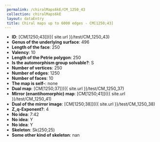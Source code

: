 ```yaml
--- 
 permalink: /chiralMaps6kE/CM_1250_43 
 collection: chiralMaps6kE
 layout: dataEntry
 title: Chiral maps up to 6000 edges - CM[1250;43]
---
```


- **ID**: [CM[1250;43]]({{ site.url }}/test/CM_1250_43)
- **Genus of the underlying surface**: 496
- **Length of the face**: 250
- **Valency**: 10
- **Length of the Petrie polygon**: 250
- **Is the automorphism group solvable?**: S
- **Number of vertices**: 250
- **Number of edges**: 1250
- **Number of faces**: 10
- **The map is self-**: none
- **Dual map**: [CM[1250;37]]({{ site.url }}/test/CM_1250_37)
- **Mirror (enantihomorphic) map**: [CM[1250;41]]({{ site.url }}/test/CM_1250_41)
- **Dual of the mirror image**: [CM[1250;38]]({{ site.url }}/test/CM_1250_38)
- **Z_q-Exponent?**: 4
- **No idea**:  7:42
- **No idea**: Y
- **No idea**: Y
- **Skeleton**: Sk(250;25)
- **Some other kind of skeleton**: nan
